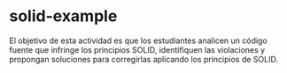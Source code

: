 # solid-example
El objetivo de esta actividad es que los estudiantes analicen un código fuente que infringe los principios SOLID, identifiquen las violaciones y propongan soluciones para corregirlas aplicando los principios de SOLID.
